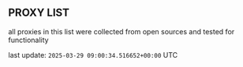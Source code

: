 ## PROXY LIST

all proxies in this list were collected from open sources and tested for functionality

last update: `2025-03-29 09:00:34.516652+00:00` UTC